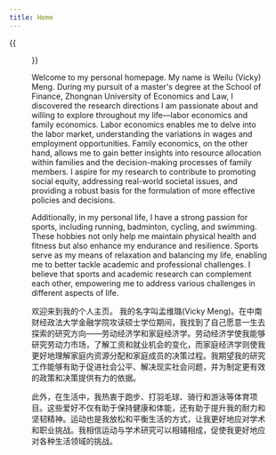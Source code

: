 ```yaml
---
title: Home
---
```


{{<figure src="/image/Myself.jpg">}}

Welcome to my personal homepage. My name is Weilu (Vicky) Meng. During my pursuit of a master's degree at the School of Finance, Zhongnan University of Economics and Law, I discovered the research directions I am passionate about and willing to explore throughout my life—labor economics and family economics. Labor economics enables me to delve into the labor market, understanding the variations in wages and employment opportunities. Family economics, on the other hand, allows me to gain better insights into resource allocation within families and the decision-making processes of family members. I aspire for my research to contribute to promoting social equity, addressing real-world societal issues, and providing a robust basis for the formulation of more effective policies and decisions.

Additionally, in my personal life, I have a strong passion for sports, including running, badminton, cycling, and swimming. These hobbies not only help me maintain physical health and fitness but also enhance my endurance and resilience. Sports serve as my means of relaxation and balancing my life, enabling me to better tackle academic and professional challenges. I believe that sports and academic research can complement each other, empowering me to address various challenges in different aspects of life.

欢迎来到我的个人主页。 我的名字叫孟维璐(Vicky Meng)。在中南财经政法大学金融学院攻读硕士学位期间，我找到了自己愿意一生去探索的研究方向——劳动经济学和家庭经济学。劳动经济学使我能够研究劳动力市场，了解工资和就业机会的变化，而家庭经济学则使我更好地理解家庭内资源分配和家庭成员的决策过程。我期望我的研究工作能够有助于促进社会公平、解决现实社会问题，并为制定更有效的政策和决策提供有力的依据。

此外，在生活中，我热衷于跑步、打羽毛球、骑行和游泳等体育项目。这些爱好不仅有助于保持健康和体能，还有助于提升我的耐力和坚韧精神。运动也是我放松和平衡生活的方式，让我更好地应对学术和职业挑战。我相信运动与学术研究可以相辅相成，促使我更好地应对各种生活领域的挑战。

